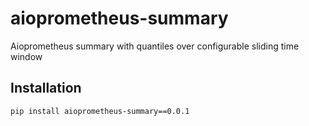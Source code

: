# aioprometheus-summary
Aioprometheus summary with quantiles over configurable sliding time window

## Installation

```
pip install aioprometheus-summary==0.0.1
```
